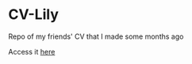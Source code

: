 # CV-Lily
Repo of my friends' CV that I made some months ago

Access it [here](http://MarcHoutreille.github.io/CV-Lily/)

